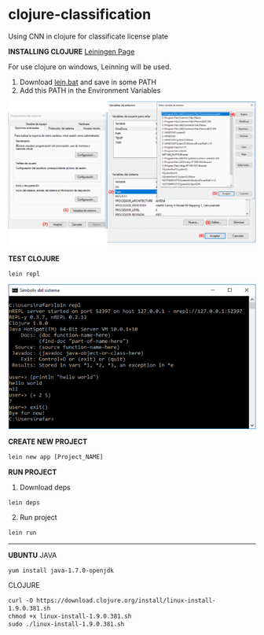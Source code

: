 # clojure-classification
Using CNN in clojure for classificate license plate

**INSTALLING CLOJURE** [Leiningen Page](https://leiningen.org/)

For use clojure on windows, Leinning will be used.

1. Download [lein.bat](https://raw.githubusercontent.com/technomancy/leiningen/stable/bin/lein.bat) and save in some PATH
2. Add this PATH in the Environment Variables

![Environment Variable](/images/variableEntorno.png)


**TEST CLOJURE**
```
lein repl
```
![HelloWorld](/images/clojureHelloWorld.png)


**CREATE NEW PROJECT**
```clojure
lein new app [Project_NAME]
```

**RUN PROJECT**
1. Download deps
```clojure
lein deps
```
2. Run project
```clojure
lein run
```



---------------------
**UBUNTU**
JAVA
```
yum install java-1.7.0-openjdk
```

CLOJURE
```
curl -O https://download.clojure.org/install/linux-install-1.9.0.381.sh
chmod +x linux-install-1.9.0.381.sh
sudo ./linux-install-1.9.0.381.sh
```
